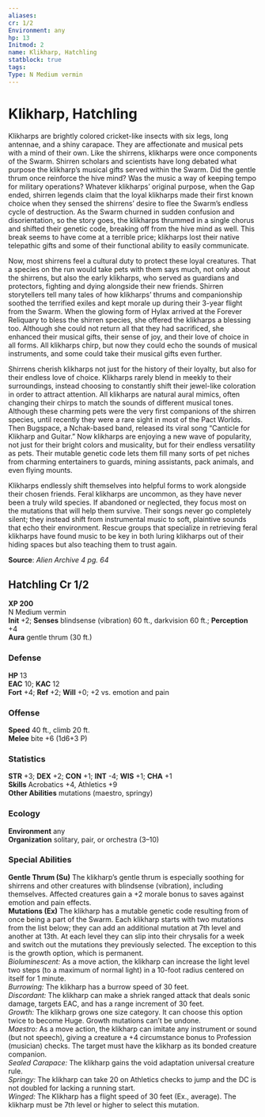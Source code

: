 ```yaml
---
aliases: 
cr: 1/2
Environment: any
hp: 13
Initmod: 2
name: Klikharp, Hatchling
statblock: true
tags: 
Type: N Medium vermin
---
```


# Klikharp, Hatchling

Klikharps are brightly colored cricket-like insects with six legs, long antennae, and a shiny carapace. They are affectionate and musical pets with a mind of their own. Like the shirrens, klikharps were once components of the Swarm. Shirren scholars and scientists have long debated what purpose the klikharp’s musical gifts served within the Swarm. Did the gentle thrum once reinforce the hive mind? Was the music a way of keeping tempo for military operations? Whatever klikharps’ original purpose, when the Gap ended, shirren legends claim that the loyal klikharps made their first known choice when they sensed the shirrens’ desire to flee the Swarm’s endless cycle of destruction. As the Swarm churned in sudden confusion and disorientation, so the story goes, the klikharps thrummed in a single chorus and shifted their genetic code, breaking off from the hive mind as well. This break seems to have come at a terrible price; klikharps lost their native telepathic gifts and some of their functional ability to easily communicate.

Now, most shirrens feel a cultural duty to protect these loyal creatures. That a species on the run would take pets with them says much, not only about the shirrens, but also the early klikharps, who served as guardians and protectors, fighting and dying alongside their new friends. Shirren storytellers tell many tales of how klikharps’ thrums and companionship soothed the terrified exiles and kept morale up during their 3-year flight from the Swarm. When the glowing form of Hylax arrived at the Forever Reliquary to bless the shirren species, she offered the klikharps a blessing too. Although she could not return all that they had sacrificed, she enhanced their musical gifts, their sense of joy, and their love of choice in all forms. All klikharps chirp, but now they could echo the sounds of musical instruments, and some could take their musical gifts even further.

Shirrens cherish klikharps not just for the history of their loyalty, but also for their endless love of choice. Klikharps rarely blend in meekly to their surroundings, instead choosing to constantly shift their jewel-like coloration in order to attract attention. All klikharps are natural aural mimics, often changing their chirps to match the sounds of different musical tones. Although these charming pets were the very first companions of the shirren species, until recently they were a rare sight in most of the Pact Worlds. Then Bugspace, a Nchak-based band, released its viral song “Canticle for Klikharp and Guitar.” Now klikharps are enjoying a new wave of popularity, not just for their bright colors and musicality, but for their endless versatility as pets. Their mutable genetic code lets them fill many sorts of pet niches from charming entertainers to guards, mining assistants, pack animals, and even flying mounts.

Klikharps endlessly shift themselves into helpful forms to work alongside their chosen friends. Feral klikharps are uncommon, as they have never been a truly wild species. If abandoned or neglected, they focus most on the mutations that will help them survive. Their songs never go completely silent; they instead shift from instrumental music to soft, plaintive sounds that echo their environment. Rescue groups that specialize in retrieving feral klikharps have found music to be key in both luring klikharps out of their hiding spaces but also teaching them to trust again.

**Source**:  _Alien Archive 4 pg. 64_

## Hatchling Cr 1/2

**XP 200**  
N Medium vermin  
**Init** +2; **Senses** blindsense (vibration) 60 ft., darkvision 60 ft.; **Perception** +4  
**Aura** gentle thrum (30 ft.)

### Defense

**HP** 13  
**EAC** 10; **KAC** 12  
**Fort** +4; **Ref** +2; **Will** +0; +2 vs. emotion and pain  

### Offense

**Speed** 40 ft., climb 20 ft.  
**Melee** bite +6 (1d6+3 P)

### Statistics

**STR** +3; **DEX** +2; **CON** +1; **INT** -4; **WIS** +1; **CHA** +1  
**Skills** Acrobatics +4, Athletics +9  
**Other Abilities** mutations (maestro, springy)

### Ecology

**Environment** any  
**Organization** solitary, pair, or orchestra (3–10)

### Special Abilities

**Gentle Thrum (Su)** The klikharp’s gentle thrum is especially soothing for shirrens and other creatures with blindsense (vibration), including themselves. Affected creatures gain a +2 morale bonus to saves against emotion and pain effects.  
**Mutations (Ex)** The klikharp has a mutable genetic code resulting from of once being a part of the Swarm. Each klikharp starts with two mutations from the list below; they can add an additional mutation at 7th level and another at 13th. At each level they can slip into their chrysalis for a week and switch out the mutations they previously selected. The exception to this is the growth option, which is permanent.  
_Bioluminescent:_ As a move action, the klikharp can increase the light level two steps (to a maximum of normal light) in a 10-foot radius centered on itself for 1 minute.  
_Burrowing:_ The klikharp has a burrow speed of 30 feet.  
_Discordant:_ The klikharp can make a shriek ranged attack that deals sonic damage, targets EAC, and has a range increment of 30 feet.  
_Growth:_ The klikharp grows one size category. It can choose this option twice to become Huge. Growth mutations can’t be undone.  
_Maestro:_ As a move action, the klikharp can imitate any instrument or sound (but not speech), giving a creature a +4 circumstance bonus to Profession (musician) checks. The target must have the klikharp as its bonded creature companion.  
_Sealed Carapace:_ The klikharp gains the void adaptation universal creature rule.  
_Springy:_ The klikharp can take 20 on Athletics checks to jump and the DC is not doubled for lacking a running start.  
_Winged:_ The Klikharp has a flight speed of 30 feet (Ex., average). The klikharp must be 7th level or higher to select this mutation.
